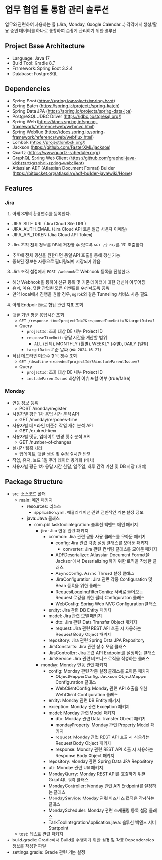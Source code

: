 # 업무 협업 툴 통합 관리 솔루션

업무와 관련하여 사용하는 툴 (Jira, Monday, Google Calendar...) 각각에서 생성/활용 중인 데이터를 하나로 통합하여 손쉽게 관리하기 위한 솔루션

## Project Base Architecture

- Language: Java 17
- Build Tool: Gradle 8.7
- Framework: Spring Boot 3.2.4
- Database: PostgreSQL

## Dependencies

- Spring Boot (https://spring.io/projects/spring-boot)
- Spring Batch (https://spring.io/projects/spring-batch)
- Spring Data JPA (https://spring.io/projects/spring-data-jpa)
- PostgreSQL JDBC Driver (https://jdbc.postgresql.org/)
- Spring Web (https://docs.spring.io/spring-framework/reference/web/webmvc.html)
- Spring Webflux (https://docs.spring.io/spring-framework/reference/web/webflux.html)
- Lombok (https://projectlombok.org/)
- Jackson (https://github.com/FasterXML/jackson)
- Quartz (https://www.quartz-scheduler.org/)
- GraphQL Spring Web Client (https://github.com/graphql-java-kickstart/graphql-spring-webclient)
- Atlassian ADF (Atlassian Document Format) Builder (https://bitbucket.org/atlassian/adf-builder-java/wiki/Home)

## Features

### Jira

1. 아래 3개의 환경변수를 등록한다.

- JIRA_SITE_URL (Jira Cloud Site URL)
- JIRA_AUTH_EMAIL (Jira Cloud API 토큰 발급 사용자 이메일)
- JIRA_API_TOKEN (Jira Cloud API Token)

2. Jira 조직 전체 정보를 DB에 저장할 수 있도록 `GET /jira/`를 1회 호출한다.

- 추후에 전체 갱신을 원한다면 동일 API 호출을 통해 갱신 가능
- 중복된 정보는 자동으로 필터링되어 저장되지 않음

3. Jira 조직 설정에서 `POST /webhook`로 Webhook 등록을 진행한다.

- 해당 Webhook을 통하여 신규 등록 및 기존 데이터에 대한 갱신이 이루어짐
- 유저, 이슈, 댓글 관련된 모든 이벤트를 수신하도록 등록
- 만약 local에서 진행을 원할 경우, `ngrok`와 같은 Tunneling 서비스 사용 필요

4. 아래 Endpoint들로 협업 관련 지표 조회

- 댓글 기반 평균 응답시간 조회
  - `GET /response-time?projectId=?&responseTimeUnit=?&targetDate=?`
  - Query
    - `projectId`: 조회 대상 DB 내부 Project ID
    - `responseTimeUnit`: 응답 시간을 계산할 범위
      - ALL (전체), MONTHLY (월별), WEEKLY (주별), DAILY (일별)
    - `targetDate`: 기준 날짜 (ex: `2024-05-27`)
- 작업 데드라인 미준수 항목 갯수 조회
  - `GET /deadline-exceeded?projectId=?&includeParentIssue=?`
  - Query
    - `projectId`: 조회 대상 DB 내부 Project ID
    - `includeParentIssue`: 최상위 이슈 포함 여부 (true/false)

### Monday

- 연동 정보 등록
  - POST /monday/register
- 사용자별 평균 1차 응답 시간 분석 API
  - GET /monday/respones-time
- 사용자별 데드라인 미준수 작업 개수 분석 API
  - GET /expired-item
- 사용자별 댓글, 업데이트 변경 횟수 분석 API
  - GET /number-of-changes
- 실시간 웹훅 처리
  - 업데이트, 댓글 생성 및 수정 실시간 반영
- 작업, 유저, 보드 1일 주기 데이터 동기화 (배치)
- 사용자별 평균 1차 응답 시간 한달, 일주일, 하루 간격 계산 및 DB 저장 (배치)

## Package Structure

- src: 소스코드 폴더
  - main: 메인 패키지
    - resources: 리소스
      - application.yml: 애플리케이션 관련 전반적인 기본 설정 정보
    - java: Java 클래스
      - com.pbl.tasktoolintegration: 솔루션 백엔드 메인 패키지
        - jira: Jira 연동 관련 패키지
          - common: Jira 관련 공통 사용 클래스를 모아둔 패키지
            - config: Jira 관련 각종 설정 클래스를 모아둔 패키지
              - converter: Jira 관련 컨버팅 클래스를 모아둔 패키지
            - ADFDeserializer: Atlassian Document Format을 Jackson에서 Deserializing 하기 위한 로직을 작성한 클래스
            - AsyncConfig: Async Thread 설정 클래스
            - JiraConfiguration: Jira 관련 각종 Configuration 및 Bean 등록을 위한 클래스
            - RequestLoggingFilterConfig: 서버로 들어오는 Request 로깅을 위한 필터 Configuration 클래스
            - WebConfig: Spring Web MVC Configuration 클래스
          - entity: Jira 관련 DB Entity 패키지
          - model: Jira 관련 모델 패키지
            - dto: Jira 관련 Data Transfer Object 패키지
            - request: Jira 관련 REST API 호출 시 사용하는 Request Body Object 패키지
          - repository: Jira 관련 Spring Data JPA Repository
          - JiraConstants: Jira 관련 상수 모음 클래스
          - JiraController: Jira 관련 API Endpoint를 설정하는 클래스
          - JiraService: Jira 관련 비즈니스 로직을 작성하는 클래스
        - monday: Monday 연동 관련 패키지
          - config: Monday 관련 각종 설정 클래스를 모아둔 패키지
            - ObjectMapperConfig: Jackson ObjectMapper Configuration 클래스
            - WebClientConfig: Monday 관련 API 호출을 위한 WebClient Configuration 클래스
          - entity: Monday 관련 DB Entity 패키지
          - exception: Monday 관련 Exception 패키지
          - model: Monday 관련 Model 패키지
            - dto: Monday 관련 Data Transfer Object 패키지
            - mondayProperty: Monday 관련 Property Model 패키지
            - request: Monday 관련 REST API 호출 시 사용하는 Request Body Object 패키지
            - response: Monday 관련 REST API 호출 시 사용하는 Response Body Object 패키지
          - repository: Monday 관련 Spring Data JPA Repository
          - util: Monday 관련 Util 패키지
          - MondayQuery: Monday REST API를 호출하기 위한 GraphQL 쿼리 클래스
          - MondayController: Monday 관련 API Endpoint를 설정하는 클래스
          - MondayService: Monday 관련 비즈니스 로직을 작성하는 클래스
          - MondayScheduler: Monday 관련 스케쥴링 등록 설정 클래스
          - TaskToolIntegrationApplication.java: 솔루션 백엔드 서버 Startpoint
  - test: 테스트 관련 패키지
- build.gradle: Gradle에서 Build를 수행하기 위한 설정 및 각종 Dependencies 정보를 작성한 파일
- settings.gradle: Gradle 관련 기본 설정
